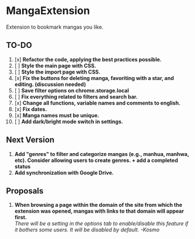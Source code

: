 # MangaExtension
Extension to bookmark mangas you like.


## TO-DO

1. [x] **Refactor the code, applying the best practices possible.**
2. [ ] **Style the main page with CSS.**
3. [ ] **Style the import page with CSS.**
4. [x] **Fix the buttons for deleting manga, favoriting with a star, and editing. (discussion needed)**
5. [ ] **Save filter options on chrome.storage.local**
6. [ ] **Fix everything related to filters and search bar.**
7. [x] **Change all functions, variable names and comments to english.**
8. [x] **Fix dates.**
9. [x] **Manga names must be unique.**
10. [ ] **Add dark/bright mode switch in settings.**


## Next Version

1. **Add "genres" to filter and categorize mangas (e.g., manhua, manhwa, etc). Consider allowing users to create genres. + add a completed status**
2. **Add synchronization with Google Drive.**

## Proposals

1. **When browsing a page within the domain of the site from which the extension was opened, mangas with links to that domain will appear first.**  
   *There will be a setting in the options tab to enable/disable this feature if it bothers some users.
   It will be disabled by default.*
   *-Kosmo*